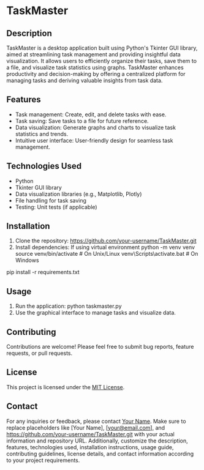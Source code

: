 # TaskMaster

## Description
TaskMaster is a desktop application built using Python's Tkinter GUI library, aimed at streamlining task management and providing insightful data visualization. It allows users to efficiently organize their tasks, save them to a file, and visualize task statistics using graphs. TaskMaster enhances productivity and decision-making by offering a centralized platform for managing tasks and deriving valuable insights from task data.

## Features
- Task management: Create, edit, and delete tasks with ease.
- Task saving: Save tasks to a file for future reference.
- Data visualization: Generate graphs and charts to visualize task statistics and trends.
- Intuitive user interface: User-friendly design for seamless task management.

## Technologies Used
- Python
- Tkinter GUI library
- Data visualization libraries (e.g., Matplotlib, Plotly)
- File handling for task saving
- Testing: Unit tests (if applicable)

## Installation
1. Clone the repository:
https://github.com/your-username/TaskMaster.git
2. Install dependencies:
If using virtual environment
python -m venv venv
source venv/bin/activate # On Unix/Linux
venv\Scripts\activate.bat # On Windows

pip install -r requirements.txt

## Usage
1. Run the application:
python taskmaster.py
2. Use the graphical interface to manage tasks and visualize data.

## Contributing
Contributions are welcome! Please feel free to submit bug reports, feature requests, or pull requests.

## License
This project is licensed under the [MIT License](LICENSE).

## Contact
For any inquiries or feedback, please contact [Your Name](mailto:your@email.com).
Make sure to replace placeholders like [Your Name], [your@email.com], and https://github.com/your-username/TaskMaster.git with your actual information and repository URL. Additionally, customize the description, features, technologies used, installation instructions, usage guide, contributing guidelines, license details, and contact information according to your project requirements.
